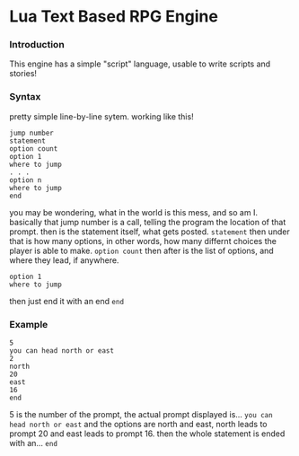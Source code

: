# Lua Text Based RPG Engine
### Introduction
This engine has a simple "script" language, usable to write scripts and stories!
### Syntax
pretty simple line-by-line sytem.
working like this!
```
jump number
statement
option count
option 1
where to jump
. . .
option n
where to jump
end
```
you may be wondering, what in the world is this mess, and so am I.
basically that jump number is a call, telling the program the location of that prompt.
then is the statement itself, what gets posted.
`statement`
then under that is how many options, in other words, how many differnt choices the player is able to make.
`option count`
then after is the list of options, and where they lead, if anywhere.
```
option 1
where to jump
```
then just end it with an end
`end`
### Example
```
5
you can head north or east
2
north
20
east
16
end
```
5 is the number of the prompt, the actual prompt displayed is... 
`you can head north or east`
and the options are north and east, north leads to prompt 20 and east leads to prompt 16.
then the whole statement is ended with an...
`end`



